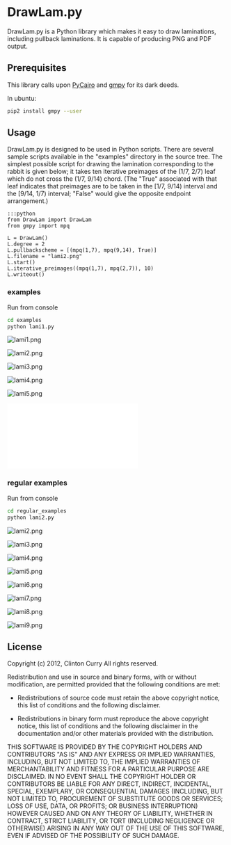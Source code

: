 # DrawLam.py

DrawLam.py is a Python library which makes it easy to draw
laminations, including pullback laminations.  It is capable of
producing PNG and PDF output.

## Prerequisites

This library calls upon [PyCairo][1] and [gmpy][2] for its dark deeds.



In ubuntu:

```bash
pip2 install gmpy --user
```

## Usage

DrawLam.py is designed to be used in Python scripts.  There are
several sample scripts available in the "examples" directory in the
source tree.  The simplest possible script for drawing the lamination
corresponding to the rabbit is given below; it takes ten iterative
preimages of the (1/7, 2/7) leaf which do not cross the (1/7, 9/14)
chord.  (The "True" associated with that leaf indicates that preimages
are to be taken in the [1/7, 9/14) interval and the [9/14, 1/7)
interval; "False" would give the opposite endpoint arrangement.)

    :::python
    from DrawLam import DrawLam
    from gmpy import mpq

    L = DrawLam()
    L.degree = 2
    L.pullbackscheme = [(mpq(1,7), mpq(9,14), True)]
    L.filename = "lami2.png"
    L.start()
    L.iterative_preimages((mpq(1,7), mpq(2,7)), 10)
    L.writeout()
    
### examples    

Run from console 

```bash
cd examples 
python lami1.py
```
    
![lami1.png](examples/lami1.png)      

![lami2.png](examples/lami2.png)  

![lami3.png](examples/lami3.png)  


![lami4.png](examples/lami4.png)  

![lami5.png](examples/lami5.png)  

![qml.pdf](examples/qml.pdf)  




### regular examples

Run from console 

```bash
cd regular_examples 
python lami2.py
```


![lami2.png](regular_examples/lami2.png)  

![lami3.png](regular_examples/lami3.png)  


![lami4.png](regular_examples/lami4.png)  

![lami5.png](regular_examples/lami5.png)  

![lami6.png](regular_examples/lami6.png)  

![lami7.png](regular_examples/lami7.png)  

![lami8.png](regular_examples/lami8.png)  

![lami9.png](regular_examples/lami9.png)  

## License

Copyright (c) 2012, Clinton Curry
All rights reserved.

Redistribution and use in source and binary forms, with or without
modification, are permitted provided that the following conditions are
met:

* Redistributions of source code must retain the above copyright
  notice, this list of conditions and the following disclaimer.

* Redistributions in binary form must reproduce the above copyright
  notice, this list of conditions and the following disclaimer in the
  documentation and/or other materials provided with the distribution.

THIS SOFTWARE IS PROVIDED BY THE COPYRIGHT HOLDERS AND CONTRIBUTORS
"AS IS" AND ANY EXPRESS OR IMPLIED WARRANTIES, INCLUDING, BUT NOT
LIMITED TO, THE IMPLIED WARRANTIES OF MERCHANTABILITY AND FITNESS FOR
A PARTICULAR PURPOSE ARE DISCLAIMED. IN NO EVENT SHALL THE COPYRIGHT
HOLDER OR CONTRIBUTORS BE LIABLE FOR ANY DIRECT, INDIRECT, INCIDENTAL,
SPECIAL, EXEMPLARY, OR CONSEQUENTIAL DAMAGES (INCLUDING, BUT NOT
LIMITED TO, PROCUREMENT OF SUBSTITUTE GOODS OR SERVICES; LOSS OF USE,
DATA, OR PROFITS; OR BUSINESS INTERRUPTION) HOWEVER CAUSED AND ON ANY
THEORY OF LIABILITY, WHETHER IN CONTRACT, STRICT LIABILITY, OR TORT
(INCLUDING NEGLIGENCE OR OTHERWISE) ARISING IN ANY WAY OUT OF THE USE
OF THIS SOFTWARE, EVEN IF ADVISED OF THE POSSIBILITY OF SUCH DAMAGE.

[1]: http://cairographics.org/pycairo/
[2]: http://code.google.com/p/gmpy/
